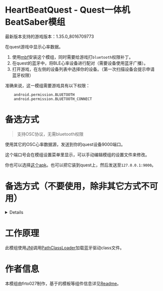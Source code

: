 # HeartBeatQuest - Quest一体机BeatSaber模组

最新版本支持的游戏版本：1.35.0_8016709773

在quest游戏中显示心率数据。

1. 使用[mbf](https://mbf.bsquest.xyz/)安装这个模组，同时需要给游戏打`bluetooth`权限补丁。
2. 在quest的蓝牙中，将BLE心率设备进行配对（需要设备使用蓝牙广播）。
3. 打开游戏，在左侧的设备列表中选择你的设备。（第一次扫描设备会提示申请蓝牙权限）

准确来说，这一模组需要游戏具有以下权限：


        android.permission.BLUETOOTH
        android.permission.BLUETOOTH_CONNECT

# 备选方式

> 支持OSC协议，无需bluetooth权限

使用其它的OSC心率数据源，发送到你的quest设备9000端口。

这个端口号会在模组设置菜单里显示，可以手动编辑模组的设置文件来修改。

你也可以选择[这个apk](https://github.com/frto027/HeartbeatLanServer/releases/latest)。也可以把它装到quest上，然后发送至`127.0.0.1:9000`。

# 备选方式（不要使用，除非其它方式不可用）
<details>
        
> 可以使用一个安卓app来读取心率数据

把[这个apk](https://github.com/frto027/HeartbeatLanServer/releases/latest)安装到你的quest设备或者同局域网的安卓设备上。

</details>

# 工作原理

此模组使用[JNI](https://docs.oracle.com/javase/8/docs/technotes/guides/jni/spec/jniTOC.html)调用[PathClassLoader](https://developer.android.com/reference/dalvik/system/PathClassLoader)加载蓝牙驱动class文件。

# 作者信息

本模组由frto027制作，基于的模板等组件信息详见[Readme](README.md)。
